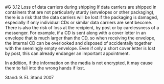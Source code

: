 #G 3.12 Loss of data carriers during shipping
If data carriers are shipped in containers that are not particularly sturdy (envelopes or other packaging), there is a risk that the data carriers will be lost if the packaging is damaged, especially if only individual CDs or similar data carriers are sent become. There is also the risk of loss at the recipient, by post or by carelessness of a messenger. For example, if a CD is sent along with a cover letter in an envelope that is much larger than the CD, so when receiving the envelope, the internal CD can be overlooked and disposed of accidentally together with the seemingly empty envelope. Even if only a short cover letter is lost by post, this can already endanger an important appointment.

In addition, if the information on the media is not encrypted, it may cause them to fall into the wrong hands if lost.

Stand: 9. EL Stand 2007




